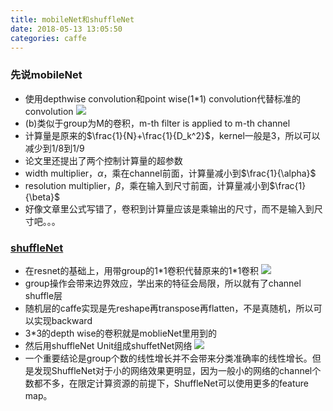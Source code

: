 ```yaml
---
title: mobileNet和shuffleNet
date: 2018-05-13 13:05:50
categories: caffe
---
```


### 先说mobileNet
- 使用depthwise convolution和point wise(1*1) convolution代替标准的convolution
![](http://ot0uaqt93.bkt.clouddn.com/18-8-7/8709950.jpg)
- (b)类似于group为M的卷积，m-th filter is applied to m-th channel
- 计算量是原来的$\frac{1}{N}+\frac{1}{D_k^2}$，kernel一般是3，所以可以减少到1/8到1/9
- 论文里还提出了两个控制计算量的超参数
- width multiplier，$\alpha$，乘在channel前面，计算量减小到$\frac{1}{\alpha}$
- resolution multiplier，$\beta$，乘在输入到尺寸前面，计算量减小到$\frac{1}{\beta}$
- 好像文章里公式写错了，卷积到计算量应该是乘输出的尺寸，而不是输入到尺寸吧。。。

### [shuffleNet](https://blog.csdn.net/u014380165/article/details/75137111)
- 在resnet的基础上，用带group的1\*1卷积代替原来的1\*1卷积
![](http://ot0uaqt93.bkt.clouddn.com/18-8-7/32435128.jpg)
- group操作会带来边界效应，学出来的特征会局限，所以就有了channel shuffle层
- 随机层的caffe实现是先reshape再transpose再flatten，不是真随机，所以可以实现backward
- 3\*3的depth wise的卷积就是moblieNet里用到的
- 然后用shuffleNet Unit组成shuffetNet网络
![](http://ot0uaqt93.bkt.clouddn.com/18-8-7/77705439.jpg)
- 一个重要结论是group个数的线性增长并不会带来分类准确率的线性增长。但是发现ShuffleNet对于小的网络效果更明显，因为一般小的网络的channel个数都不多，在限定计算资源的前提下，ShuffleNet可以使用更多的feature map。


